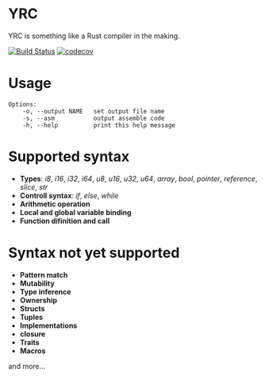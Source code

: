# YRC
YRC is something like a Rust compiler in the making.

[![Build Status](https://travis-ci.org/0yoyoyo/yrc.svg?branch=proto)](https://travis-ci.org/0yoyoyo/yrc)
[![codecov](https://codecov.io/gh/0yoyoyo/yrc/branch/proto/graph/badge.svg)](https://codecov.io/gh/0yoyoyo/yrc)

# Usage

```
Options:
    -o, --output NAME   set output file name
    -s, --asm           output assemble code
    -h, --help          print this help message
```

# Supported syntax

- **Types**: _i8_, _i16_, _i32_, _i64_, _u8_, _u16_, _u32_, _u64_, _array_, _bool_, _pointer_, _reference_, _slice_, _str_
- **Controll syntax**: _if_, _else_, _while_
- **Arithmetic operation**
- **Local and global variable binding**
- **Function difinition and call**


# Syntax not yet supported

- **Pattern match**
- **Mutability**
- **Type inference**
- **Ownership**
- **Structs**
- **Tuples**
- **Implementations**
- **closure**
- **Traits**
- **Macros**

and more...

